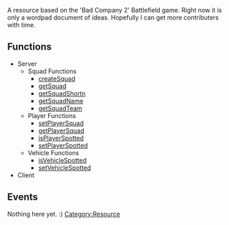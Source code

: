 <pageclass class="resource" subcaption="Resource"></pageclass> <removeNamespaceName></removeNamespaceName> <lowercasetitle></lowercasetitle> A resource based on the 'Bad Company 2' Battlefield game. Right now it is only a wordpad document of ideas. Hopefully I can get more contributers with time.

Functions
---------

-   Server
    -   Squad Functions
        -   [createSquad](/docs/Resource:battlefield/createSquad.md "wikilink")
        -   [getSquad](/docs/Resource:battlefield/getSquad.md "wikilink")
        -   [getSquadShortn](/docs/Resource:battlefield/getSquadShortn.md "wikilink")
        -   [getSquadName](/docs/Resource:battlefield/getSquadName.md "wikilink")
        -   [getSquadTeam](/docs/Resource:battlefield/getSquadTeam.md "wikilink")
    -   Player Functions
        -   [setPlayerSquad](/docs/Resource:battlefield/setPlayerSquad.md "wikilink")
        -   [getPlayerSquad](/docs/Resource:battlefield/getPlayerSquad.md "wikilink")
        -   [isPlayerSpotted](/docs/Resource:battlefield/isPlayerSpotted.md "wikilink")
        -   [setPlayerSpotted](/docs/Resource:battlefield/setPlayerSpotted.md "wikilink")
    -   Vehicle Functions
        -   [isVehicleSpotted](/docs/Resource:battlefield/isVehicleSpotted.md "wikilink")
        -   [setVehicleSpotted](/docs/Resource:battlefield/setVehicleSpotted.md "wikilink")
-   Client

Events
------

Nothing here yet. :) [Category:Resource](/docs/Category:Resource.md "wikilink")
